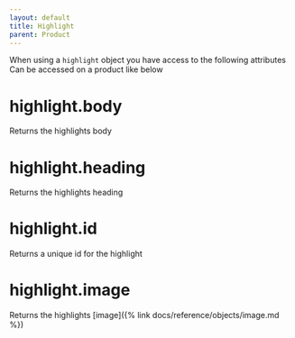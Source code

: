 ```yaml
---
layout: default
title: Highlight
parent: Product
---
```


When using a `highlight` object you have access to the following attributes
Can be accessed on a product like below

# highlight.body

Returns the highlights body

# highlight.heading

Returns the highlights heading

# highlight.id

Returns a unique id for the highlight

# highlight.image

Returns the highlights [image]({% link docs/reference/objects/image.md %})

